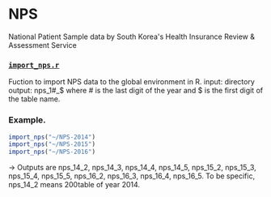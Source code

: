 # NPS
National Patient Sample data by South Korea's Health Insurance Review &amp; Assessment Service

### [`import_nps.r`](https://github.com/hyung1118/korea_NPS/blob/master/import_nps.r)
Fuction to import NPS data to the global environment in R.
input: directory
output: nps_1#_$ where # is the last digit of the year and $ is the first digit of the table name.

### Example. 
``` r
import_nps("~/NPS-2014")
import_nps("~/NPS-2015")
import_nps("~/NPS-2016")
```

-> Outputs are nps_14_2, nps_14_3, nps_14_4, nps_14_5, nps_15_2, nps_15_3, nps_15_4, nps_15_5, nps_16_2, nps_16_3, nps_16_4, nps_16_5.
To be specific, nps_14_2 means 200table of year 2014.
